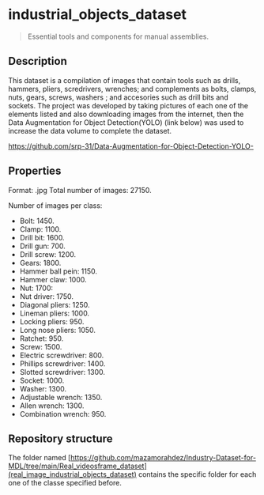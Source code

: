 # industrial_objects_dataset

> Essential tools and components for manual assemblies.

## Description ##

This dataset is a compilation of images that contain tools such as drills, hammers, pliers, scredrivers, wrenches; and complements as bolts, clamps, nuts, gears, screws, washers ; and accesories such as drill bits and sockets. The project was developed by taking pictures of each one of the elements listed and also downloading images from the internet, then the Data Augmentation for Object Detection(YOLO) (link below) was used to increase the data volume to complete the dataset.

https://github.com/srp-31/Data-Augmentation-for-Object-Detection-YOLO-

## Properties ##

Format: .jpg
Total number of images: 27150.

Number of images per class:
- Bolt: 1450.
- Clamp: 1100.
- Drill bit: 1600.
- Drill gun: 700.
- Drill screw: 1200.
- Gears: 1800.
- Hammer ball pein: 1150.
- Hammer claw: 1000.
- Nut: 1700:
- Nut driver: 1750.
- Diagonal pliers: 1250.
- Lineman pliers: 1000.
- Locking pliers: 950.
- Long nose pliers: 1050.
- Ratchet: 950.
- Screw: 1500.
- Electric screwdriver: 800.
- Phillips screwdriver: 1400.
- Slotted screwdriver: 1300.
- Socket: 1000.
- Washer: 1300.
- Adjustable wrench: 1350.
- Allen wrench: 1300.
- Combination wrench: 950.

## Repository structure ##

The folder named [https://github.com/mazamorahdez/Industry-Dataset-for-MDL/tree/main/Real_videosframe_dataset](real_image_industrial_objects_dataset) contains the specific folder for each one of the classe specified before.
